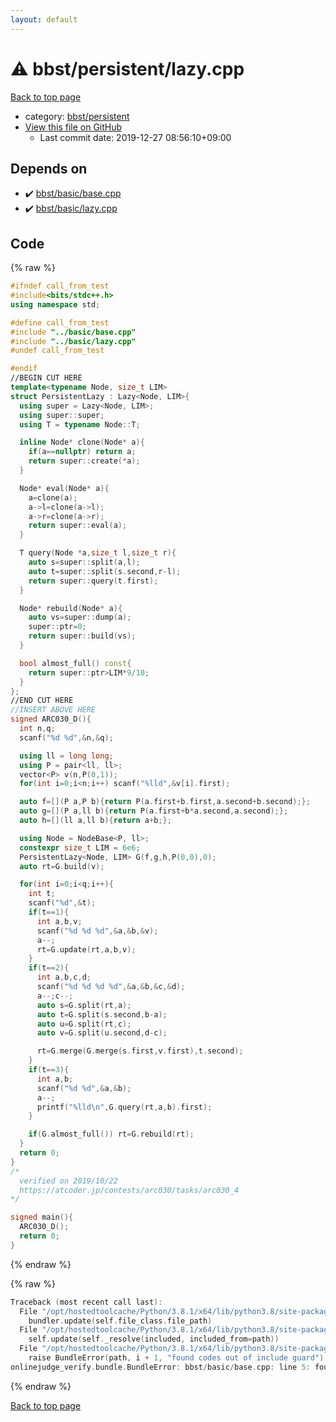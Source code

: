 ```yaml
---
layout: default
---
```


<!-- mathjax config similar to math.stackexchange -->
<script type="text/javascript" async
  src="https://cdnjs.cloudflare.com/ajax/libs/mathjax/2.7.5/MathJax.js?config=TeX-MML-AM_CHTML">
</script>
<script type="text/x-mathjax-config">
  MathJax.Hub.Config({
    TeX: { equationNumbers: { autoNumber: "AMS" }},
    tex2jax: {
      inlineMath: [ ['$','$'] ],
      processEscapes: true
    },
    "HTML-CSS": { matchFontHeight: false },
    displayAlign: "left",
    displayIndent: "2em"
  });
</script>

<script type="text/javascript" src="https://cdnjs.cloudflare.com/ajax/libs/jquery/3.4.1/jquery.min.js"></script>
<script src="https://cdn.jsdelivr.net/npm/jquery-balloon-js@1.1.2/jquery.balloon.min.js" integrity="sha256-ZEYs9VrgAeNuPvs15E39OsyOJaIkXEEt10fzxJ20+2I=" crossorigin="anonymous"></script>
<script type="text/javascript" src="../../../assets/js/copy-button.js"></script>
<link rel="stylesheet" href="../../../assets/css/copy-button.css" />


# :warning: bbst/persistent/lazy.cpp

<a href="../../../index.html">Back to top page</a>

* category: <a href="../../../index.html#9c18e90622c99f987841c06d60e235e9">bbst/persistent</a>
* <a href="{{ site.github.repository_url }}/blob/master/bbst/persistent/lazy.cpp">View this file on GitHub</a>
    - Last commit date: 2019-12-27 08:56:10+09:00




## Depends on

* :heavy_check_mark: <a href="../basic/base.cpp.html">bbst/basic/base.cpp</a>
* :heavy_check_mark: <a href="../basic/lazy.cpp.html">bbst/basic/lazy.cpp</a>


## Code

<a id="unbundled"></a>
{% raw %}
```cpp
#ifndef call_from_test
#include<bits/stdc++.h>
using namespace std;

#define call_from_test
#include "../basic/base.cpp"
#include "../basic/lazy.cpp"
#undef call_from_test

#endif
//BEGIN CUT HERE
template<typename Node, size_t LIM>
struct PersistentLazy : Lazy<Node, LIM>{
  using super = Lazy<Node, LIM>;
  using super::super;
  using T = typename Node::T;

  inline Node* clone(Node* a){
    if(a==nullptr) return a;
    return super::create(*a);
  }

  Node* eval(Node* a){
    a=clone(a);
    a->l=clone(a->l);
    a->r=clone(a->r);
    return super::eval(a);
  }

  T query(Node *a,size_t l,size_t r){
    auto s=super::split(a,l);
    auto t=super::split(s.second,r-l);
    return super::query(t.first);
  }

  Node* rebuild(Node* a){
    auto vs=super::dump(a);
    super::ptr=0;
    return super::build(vs);
  }

  bool almost_full() const{
    return super::ptr>LIM*9/10;
  }
};
//END CUT HERE
//INSERT ABOVE HERE
signed ARC030_D(){
  int n,q;
  scanf("%d %d",&n,&q);

  using ll = long long;
  using P = pair<ll, ll>;
  vector<P> v(n,P(0,1));
  for(int i=0;i<n;i++) scanf("%lld",&v[i].first);

  auto f=[](P a,P b){return P(a.first+b.first,a.second+b.second);};
  auto g=[](P a,ll b){return P(a.first+b*a.second,a.second);};
  auto h=[](ll a,ll b){return a+b;};

  using Node = NodeBase<P, ll>;
  constexpr size_t LIM = 6e6;
  PersistentLazy<Node, LIM> G(f,g,h,P(0,0),0);
  auto rt=G.build(v);

  for(int i=0;i<q;i++){
    int t;
    scanf("%d",&t);
    if(t==1){
      int a,b,v;
      scanf("%d %d %d",&a,&b,&v);
      a--;
      rt=G.update(rt,a,b,v);
    }
    if(t==2){
      int a,b,c,d;
      scanf("%d %d %d %d",&a,&b,&c,&d);
      a--;c--;
      auto s=G.split(rt,a);
      auto t=G.split(s.second,b-a);
      auto u=G.split(rt,c);
      auto v=G.split(u.second,d-c);

      rt=G.merge(G.merge(s.first,v.first),t.second);
    }
    if(t==3){
      int a,b;
      scanf("%d %d",&a,&b);
      a--;
      printf("%lld\n",G.query(rt,a,b).first);
    }

    if(G.almost_full()) rt=G.rebuild(rt);
  }
  return 0;
}
/*
  verified on 2019/10/22
  https://atcoder.jp/contests/arc030/tasks/arc030_4
*/

signed main(){
  ARC030_D();
  return 0;
}

```
{% endraw %}

<a id="bundled"></a>
{% raw %}
```cpp
Traceback (most recent call last):
  File "/opt/hostedtoolcache/Python/3.8.1/x64/lib/python3.8/site-packages/onlinejudge_verify/docs.py", line 342, in write_contents
    bundler.update(self.file_class.file_path)
  File "/opt/hostedtoolcache/Python/3.8.1/x64/lib/python3.8/site-packages/onlinejudge_verify/bundle.py", line 179, in update
    self.update(self._resolve(included, included_from=path))
  File "/opt/hostedtoolcache/Python/3.8.1/x64/lib/python3.8/site-packages/onlinejudge_verify/bundle.py", line 148, in update
    raise BundleError(path, i + 1, "found codes out of include guard")
onlinejudge_verify.bundle.BundleError: bbst/basic/base.cpp: line 5: found codes out of include guard

```
{% endraw %}

<a href="../../../index.html">Back to top page</a>

